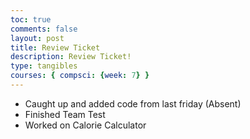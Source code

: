 ```yaml
---
toc: true
comments: false
layout: post
title: Review Ticket
description: Review Ticket!
type: tangibles
courses: { compsci: {week: 7} }
---
```

- Caught up and added code from last friday (Absent)
- Finished Team Test
- Worked on Calorie Calculator